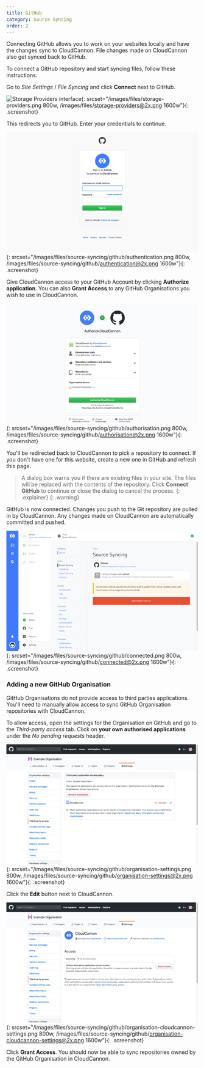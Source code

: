```yaml
---
title: GitHub
category: Source Syncing
order: 2
---
```


Connecting GitHub allows you to work on your websites locally and have the changes sync to CloudCannon. File changes made on CloudCannon also get synced back to GitHub.

To connect a GitHub repository and start syncing files, follow these instructions:

Go to *Site Settings* / *File Syncing* and click **Connect** next to GitHub.

![Storage Providers interface](/images/files/storage-providers.png){: srcset="/images/files/storage-providers.png 800w, /images/files/storage-providers@2x.png 1600w"}{: .screenshot}

This redirects you to GitHub. Enter your credentials to continue.

![GitHub authentication](/images/files/source-syncing/github/authentication.png){: srcset="/images/files/source-syncing/github/authentication.png 800w, /images/files/source-syncing/github/authentication@2x.png 1600w"}{: .screenshot}

Give CloudCannon access to your GitHub Account by clicking **Authorize application**. You can also **Grant Access** to any GitHub Organisations you wish to use in CloudCannon.

![GitHub authorisation](/images/files/source-syncing/github/authorisation.png){: srcset="/images/files/source-syncing/github/authorisation.png 800w, /images/files/source-syncing/github/authorisation@2x.png 1600w"}{: .screenshot}

You'll be redirected back to CloudCannon to pick a repository to connect. If you don't have one for this website, create a new one in GitHub and refresh this page.

> A dialog box warns you if there are existing files in your site. The files will be replaced with the contents of the repository. Click **Connect GitHub** to continue or close the dialog to cancel the process.
{: .explainer}
{: .warning}

GitHub is now connected. Changes you push to the Git repository are pulled in by CloudCannon. Any changes made on CloudCannon are automatically committed and pushed.

![Storage Providers interface with GitHub connected](/images/files/source-syncing/github/connected.png){: srcset="/images/files/source-syncing/github/connected.png 800w, /images/files/source-syncing/github/connected@2x.png 1600w"}{: .screenshot}


### Adding a new GitHub Organisation

GitHub Organisations do not provide access to third parties applications. You'll need to manually allow access to sync GitHub Organisation repositories with CloudCannon.

To allow access, open the settings for the Organisation on GitHub and go to the *Third-party access* tab. Click on **your own authorised applications** under the *No pending requests* header.

![GitHub Organisation settings](/images/files/source-syncing/github/organisation-settings.png){: srcset="/images/files/source-syncing/github/organisation-settings.png 800w, /images/files/source-syncing/github/organisation-settings@2x.png 1600w"}{: .screenshot}

Click the **Edit** button next to CloudCannon.

![GitHub Organisation settings for CloudCannon](/images/files/source-syncing/github/organisation-cloudcannon-settings.png){: srcset="/images/files/source-syncing/github/organisation-cloudcannon-settings.png 800w, /images/files/source-syncing/github/organisation-cloudcannon-settings@2x.png 1600w"}{: .screenshot}

Click **Grant Access**. You should now be able to sync repositories owned by the GitHub Organisation in CloudCannon.
